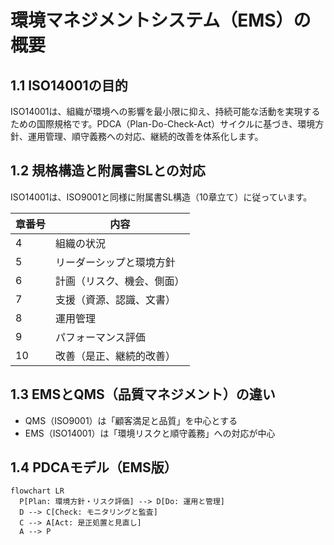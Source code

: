 # 環境マネジメントシステム（EMS）の概要

## 1.1 ISO14001の目的

ISO14001は、組織が環境への影響を最小限に抑え、持続可能な活動を実現するための国際規格です。PDCA（Plan-Do-Check-Act）サイクルに基づき、環境方針、運用管理、順守義務への対応、継続的改善を体系化します。

## 1.2 規格構造と附属書SLとの対応

ISO14001は、ISO9001と同様に附属書SL構造（10章立て）に従っています。

| 章番号 | 内容                             |
|--------|----------------------------------|
| 4      | 組織の状況                       |
| 5      | リーダーシップと環境方針         |
| 6      | 計画（リスク、機会、側面）       |
| 7      | 支援（資源、認識、文書）         |
| 8      | 運用管理                         |
| 9      | パフォーマンス評価               |
| 10     | 改善（是正、継続的改善）         |

## 1.3 EMSとQMS（品質マネジメント）の違い

- QMS（ISO9001）は「顧客満足と品質」を中心とする
- EMS（ISO14001）は「環境リスクと順守義務」への対応が中心

## 1.4 PDCAモデル（EMS版）

```mermaid
flowchart LR
  P[Plan: 環境方針・リスク評価] --> D[Do: 運用と管理]
  D --> C[Check: モニタリングと監査]
  C --> A[Act: 是正処置と見直し]
  A --> P
```
